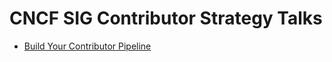 # CNCF SIG Contributor Strategy Talks

* [Build Your Contributor Pipeline](https://carolynvs.github.io/contributor-strategy-talks/pipeline)
